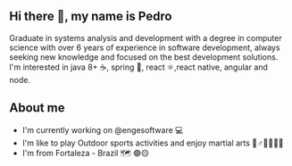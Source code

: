## Hi there 👋,  my name is Pedro
Graduate in systems analysis and development with a degree in computer science with over 6 years of experience in software development, always seeking new knowledge and focused on the best development solutions.
I'm interested in java 8+ ☕, spring 🍃, react :atom_symbol:,react native, angular and node.

## About me
- I'm currently working on @engesoftware 💻
- I'm like to play Outdoor sports activities and enjoy martial arts 🥊♂️🏃‍♂️🚴‍♂️
- I'm from Fortaleza - Brazil 🗺   🟢🟡
